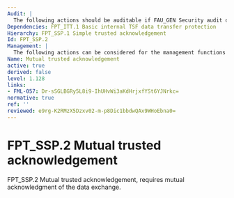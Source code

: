 ```yaml
---
Audit: |
  The following actions should be auditable if FAU_GEN Security audit data generation is included in the PP, PP-Module, functional package or ST: a) minimal: Failure to receive an acknowledgement when expected.
Dependencies: FPT_ITT.1 Basic internal TSF data transfer protection
Hierarchy: FPT_SSP.1 Simple trusted acknowledgement
Id: FPT_SSP.2
Management: |
  The following actions can be considered for the management functions in FMT: a) there are no management activities foreseen.
Name: Mutual trusted acknowledgement
active: true
derived: false
level: 1.128
links:
- FML-057: Dr-sSGLBGRy5L8i9-IhUHvWi3aKdHrjxfYSt6YJNrkc=
normative: true
ref: ''
reviewed: e9rg-K2RMzX5Dzxv02-m-p8Dic1bbdwQAx9WHoEbna0=
---
```


# FPT_SSP.2 Mutual trusted acknowledgement

FPT_SSP.2 Mutual trusted acknowledgement, requires mutual acknowledgment of the data exchange.